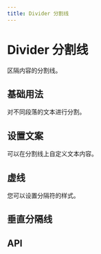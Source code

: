 ```yaml
---
title: Divider 分割线
---
```


# Divider 分割线

区隔内容的分割线。

## 基础用法

对不同段落的文本进行分割。

<preview path="./def.vue" />

## 设置文案

可以在分割线上自定义文本内容。

<preview path="./textLine.vue" />

## 虚线

您可以设置分隔符的样式。

<preview path="./dottedLine.vue" />

## 垂直分隔线

<preview path="./vertical.vue" />

## API

<API src="./divider.json" lang="zh"></API>

